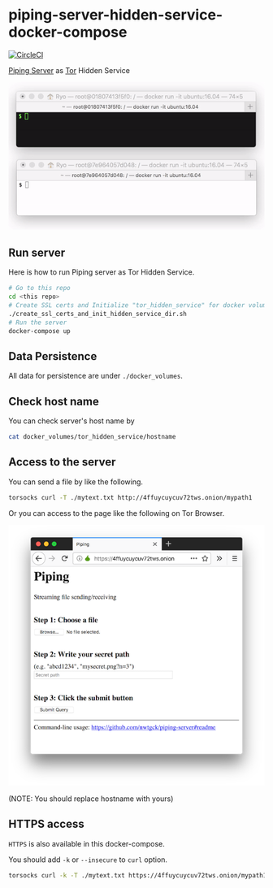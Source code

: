 # piping-server-hidden-service-docker-compose
[![CircleCI](https://circleci.com/gh/nwtgck/piping-server-hidden-service-docker-compose.svg?style=shield)](https://circleci.com/gh/nwtgck/piping-server-hidden-service-docker-compose)

[Piping Server](https://github.com/nwtgck/piping-server) as [Tor](https://www.torproject.org/) Hidden Service

![Piping on Tor](demo_images/piping_on_tor.gif)

## Run server

Here is how to run Piping server as Tor Hidden Service.

```bash
# Go to this repo
cd <this repo>
# Create SSL certs and Initialize "tor_hidden_service" for docker volume sharing
./create_ssl_certs_and_init_hidden_service_dir.sh
# Run the server
docker-compose up
```

## Data Persistence

All data for persistence are under `./docker_volumes`.

## Check host name

You can check server's host name by

```bash
cat docker_volumes/tor_hidden_service/hostname
```

## Access to the server

You can send a file by like the following.

```bash
torsocks curl -T ./mytext.txt http://4ffuycuycuv72tws.onion/mypath1
```

Or you can access to the page like the following on Tor Browser.

![demo1](demo_images/piping_tor_hidden_service.png)

(NOTE: You should replace hostname with yours)

## HTTPS access

`HTTPS` is also available in this docker-compose.

You should add `-k` or `--insecure` to `curl` option.

```bash
torsocks curl -k -T ./mytext.txt https://4ffuycuycuv72tws.onion/mypath1
```
